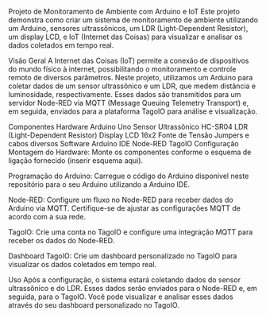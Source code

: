 Projeto de Monitoramento de Ambiente com Arduino e IoT
Este projeto demonstra como criar um sistema de monitoramento de ambiente utilizando um Arduino, sensores ultrassônicos, um LDR (Light-Dependent Resistor), um display LCD, e IoT (Internet das Coisas) para visualizar e analisar os dados coletados em tempo real.

Visão Geral
A Internet das Coisas (IoT) permite a conexão de dispositivos do mundo físico à internet, possibilitando o monitoramento e controle remoto de diversos parâmetros. Neste projeto, utilizamos um Arduino para coletar dados de um sensor ultrassônico e um LDR, que medem distância e luminosidade, respectivamente. Esses dados são transmitidos para um servidor Node-RED via MQTT (Message Queuing Telemetry Transport) e, em seguida, enviados para a plataforma TagoIO para análise e visualização.

Componentes
Hardware
Arduino Uno
Sensor Ultrassônico HC-SR04
LDR (Light-Dependent Resistor)
Display LCD 16x2
Fonte de Tensão
Jumpers e cabos diversos
Software
Arduino IDE
Node-RED
TagoIO
Configuração
Montagem do Hardware: Monte os componentes conforme o esquema de ligação fornecido (inserir esquema aqui).

Programação do Arduino: Carregue o código do Arduino disponível neste repositório para o seu Arduino utilizando a Arduino IDE.

Node-RED: Configure um fluxo no Node-RED para receber dados do Arduino via MQTT. Certifique-se de ajustar as configurações MQTT de acordo com a sua rede.

TagoIO: Crie uma conta no TagoIO e configure uma integração MQTT para receber os dados do Node-RED.

Dashboard TagoIO: Crie um dashboard personalizado no TagoIO para visualizar os dados coletados em tempo real.

Uso
Após a configuração, o sistema estará coletando dados do sensor ultrassônico e do LDR. Esses dados serão enviados para o Node-RED e, em seguida, para o TagoIO. Você pode visualizar e analisar esses dados através do seu dashboard personalizado no TagoIO.
